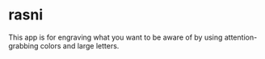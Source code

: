 # rasni
This app is for engraving what you want to be aware of by using attention-grabbing colors and large letters.
